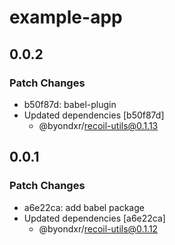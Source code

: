 # example-app

## 0.0.2

### Patch Changes

- b50f87d: babel-plugin
- Updated dependencies [b50f87d]
  - @byondxr/recoil-utils@0.1.13

## 0.0.1

### Patch Changes

- a6e22ca: add babel package
- Updated dependencies [a6e22ca]
  - @byondxr/recoil-utils@0.1.12
